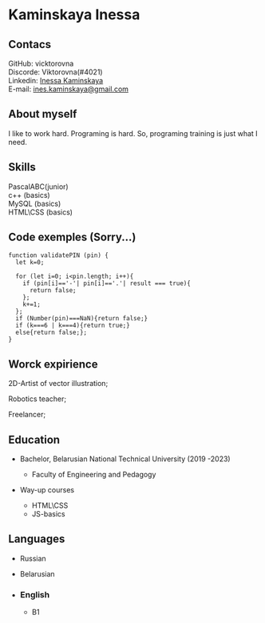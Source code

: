 # Kaminskaya Inessa

## Contacs

GitHub: vicktorovna  
Discorde: Viktorovna(#4021)  
Linkedin: [Inessa Kaminskaya](https://www.linkedin.com/in/inessa-kaminskaya-13b427226/)  
E-mail: ines.kaminskaya@gmail.com  

## About myself  

I like to work hard. Programing is hard. So, programing training is just what I need.

## Skills  

PascalABC(junior)  
c++ (basics)  
MySQL (basics)  
HTML\CSS (basics)  


## Code exemples (Sorry...)

```
function validatePIN (pin) {  
  let k=0;    

  for (let i=0; i<pin.length; i++){    
    if (pin[i]=='-'| pin[i]=='.'| result === true){  
      return false;  
    };  
    k+=1;  
  };  
  if (Number(pin)===NaN){return false;}  
  if (k===6 | k===4){return true;}  
  else{return false;};  
} 
```

## Worck expirience

2D-Artist of vector illustration;  

Robotics teacher;  

Freelancer;  

## Education 

* Bachelor, Belarusian National Technical University (2019 -2023)   
    + Faculty of Engineering and Pedagogy

* Way-up courses

   + HTML\CSS

   * JS-basics  

## Languages  

* Russian
* Belarusian  

* ### English 
    + B1
